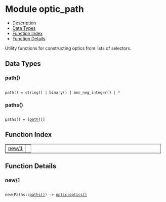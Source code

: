 

# Module optic_path #
* [Description](#description)
* [Data Types](#types)
* [Function Index](#index)
* [Function Details](#functions)

Utility functions for constructing optics from lists of selectors.

<a name="types"></a>

## Data Types ##




### <a name="type-path">path()</a> ###


<pre><code>
path() = string() | binary() | non_neg_integer() | *
</code></pre>




### <a name="type-paths">paths()</a> ###


<pre><code>
paths() = [<a href="#type-path">path()</a>]
</code></pre>

<a name="index"></a>

## Function Index ##


<table width="100%" border="1" cellspacing="0" cellpadding="2" summary="function index"><tr><td valign="top"><a href="#new-1">new/1</a></td><td></td></tr></table>


<a name="functions"></a>

## Function Details ##

<a name="new-1"></a>

### new/1 ###

<pre><code>
new(Paths::<a href="#type-paths">paths()</a>) -&gt; <a href="optic.md#type-optics">optic:optics()</a>
</code></pre>
<br />

